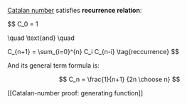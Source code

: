[Catalan number](https://en.wikipedia.org/wiki/Catalan_number) satisfies **recurrence relation**:

$$
C_0 = 1

\quad
\text{and}
\quad

C_{n+1} = \sum_{i=0}^{n} C_i C_{n-i}
\tag{reccurrence}
$$

And its general term formula is:

$$
C_n = \frac{1}{n+1} {2n \choose n}
$$

[[Catalan-number proof: generating function]]
